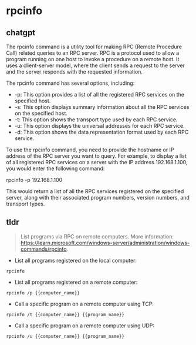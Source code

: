 # rpcinfo 
## chatgpt 
The rpcinfo command is a utility tool for making RPC (Remote Procedure Call) related queries to an RPC server. RPC is a protocol used to allow a program running on one host to invoke a procedure on a remote host. It uses a client-server model, where the client sends a request to the server and the server responds with the requested information.

The rpcinfo command has several options, including:

- -p: This option provides a list of all the registered RPC services on the specified host.
- -s: This option displays summary information about all the RPC services on the specified host.
- -t: This option shows the transport type used by each RPC service.
- -u: This option displays the universal addresses for each RPC service.
- -d: This option shows the data representation format used by each RPC service.

To use the rpcinfo command, you need to provide the hostname or IP address of the RPC server you want to query. For example, to display a list of all registered RPC services on a server with the IP address 192.168.1.100, you would enter the following command:

rpcinfo -p 192.168.1.100

This would return a list of all the RPC services registered on the specified server, along with their associated program numbers, version numbers, and transport types. 

## tldr 
 
> List programs via RPC on remote computers.
> More information: <https://learn.microsoft.com/windows-server/administration/windows-commands/rpcinfo>.

- List all programs registered on the local computer:

`rpcinfo`

- List all programs registered on a remote computer:

`rpcinfo /p {{computer_name}}`

- Call a specific program on a remote computer using TCP:

`rpcinfo /t {{computer_name}} {{program_name}}`

- Call a specific program on a remote computer using UDP:

`rpcinfo /u {{computer_name}} {{program_name}}`
